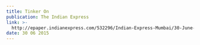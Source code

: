 ```yaml
---
title: Tinker On
publication: The Indian Express
link: >-
  http://epaper.indianexpress.com/532296/Indian-Express-Mumbai/30-June-2015#page/21
date: 30 06 2015
---
```


